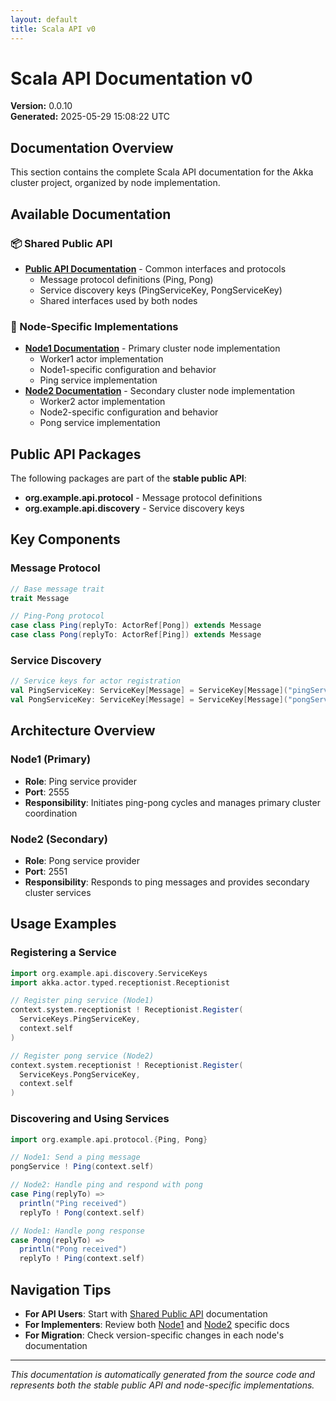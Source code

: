 ```yaml
---
layout: default
title: Scala API v0
---
```


# Scala API Documentation v0

**Version:** 0.0.10  
**Generated:** 2025-05-29 15:08:22 UTC

## Documentation Overview

This section contains the complete Scala API documentation for the Akka cluster project, organized by node implementation.

## Available Documentation

### 📦 Shared Public API
- [**Public API Documentation**](./shared/) - Common interfaces and protocols
  - Message protocol definitions (Ping, Pong)
  - Service discovery keys (PingServiceKey, PongServiceKey)
  - Shared interfaces used by both nodes

### 🔧 Node-Specific Implementations
- [**Node1 Documentation**](./node1/) - Primary cluster node implementation
  - Worker1 actor implementation
  - Node1-specific configuration and behavior
  - Ping service implementation
- [**Node2 Documentation**](./node2/) - Secondary cluster node implementation
  - Worker2 actor implementation
  - Node2-specific configuration and behavior
  - Pong service implementation

## Public API Packages

The following packages are part of the **stable public API**:

- **org.example.api.protocol** - Message protocol definitions
- **org.example.api.discovery** - Service discovery keys

## Key Components

### Message Protocol
```scala
// Base message trait
trait Message

// Ping-Pong protocol
case class Ping(replyTo: ActorRef[Pong]) extends Message
case class Pong(replyTo: ActorRef[Ping]) extends Message
```

### Service Discovery
```scala
// Service keys for actor registration
val PingServiceKey: ServiceKey[Message] = ServiceKey[Message]("pingService")
val PongServiceKey: ServiceKey[Message] = ServiceKey[Message]("pongService")
```

## Architecture Overview

### Node1 (Primary)
- **Role**: Ping service provider
- **Port**: 2555
- **Responsibility**: Initiates ping-pong cycles and manages primary cluster coordination

### Node2 (Secondary)  
- **Role**: Pong service provider
- **Port**: 2551
- **Responsibility**: Responds to ping messages and provides secondary cluster services

## Usage Examples

### Registering a Service
```scala
import org.example.api.discovery.ServiceKeys
import akka.actor.typed.receptionist.Receptionist

// Register ping service (Node1)
context.system.receptionist ! Receptionist.Register(
  ServiceKeys.PingServiceKey, 
  context.self
)

// Register pong service (Node2)
context.system.receptionist ! Receptionist.Register(
  ServiceKeys.PongServiceKey, 
  context.self
)
```

### Discovering and Using Services
```scala
import org.example.api.protocol.{Ping, Pong}

// Node1: Send a ping message
pongService ! Ping(context.self)

// Node2: Handle ping and respond with pong
case Ping(replyTo) =>
  println("Ping received")
  replyTo ! Pong(context.self)

// Node1: Handle pong response
case Pong(replyTo) =>
  println("Pong received")
  replyTo ! Ping(context.self)
```

## Navigation Tips

- **For API Users**: Start with [Shared Public API](./shared/) documentation
- **For Implementers**: Review both [Node1](./node1/) and [Node2](./node2/) specific docs
- **For Migration**: Check version-specific changes in each node's documentation

---

*This documentation is automatically generated from the source code and represents both the stable public API and node-specific implementations.*
